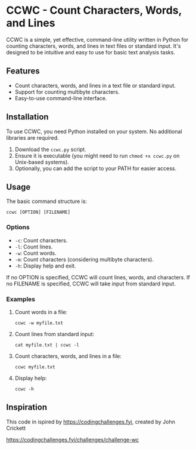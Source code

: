 
# CCWC - Count Characters, Words, and Lines

CCWC is a simple, yet effective, command-line utility written in Python for counting characters, words, and lines in text files or standard input. It's designed to be intuitive and easy to use for basic text analysis tasks.

## Features

- Count characters, words, and lines in a text file or standard input.
- Support for counting multibyte characters.
- Easy-to-use command-line interface.

## Installation

To use CCWC, you need Python installed on your system. No additional libraries are required.

1. Download the `ccwc.py` script.
2. Ensure it is executable (you might need to run `chmod +x ccwc.py` on Unix-based systems).
3. Optionally, you can add the script to your PATH for easier access.

## Usage

The basic command structure is:

```
ccwc [OPTION] [FILENAME] 
```

### Options

- `-c`: Count characters.
- `-l`: Count lines.
- `-w`: Count words.
- `-m`: Count characters (considering multibyte characters).
- `-h`: Display help and exit.

If no OPTION is specified, CCWC will count lines, words, and characters. If no FILENAME is specified, CCWC will take input from standard input.

### Examples

1. Count words in a file:

   ```
   ccwc -w myfile.txt
   ```

2. Count lines from standard input:

   ```
   cat myfile.txt | ccwc -l
   ```

3. Count characters, words, and lines in a file:

   ```
   ccwc myfile.txt
   ```

4. Display help:

   ```
   ccwc -h
   ```

## Inspiration
This code in ispired by https://codingchallenges.fyi, created by John Crickett

https://codingchallenges.fyi/challenges/challenge-wc
